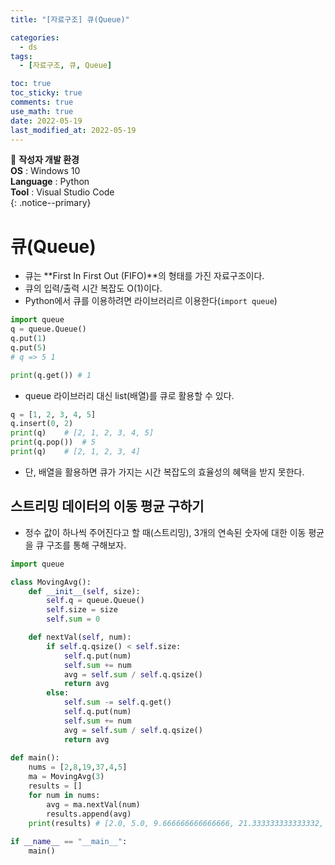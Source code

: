 ```yaml
---
title: "[자료구조] 큐(Queue)"

categories:
  - ds
tags:
  - [자료구조, 큐, Queue]

toc: true
toc_sticky: true
comments: true
use_math: true
date: 2022-05-19
last_modified_at: 2022-05-19
---
```


📌 **작성자 개발 환경** <br>
**OS** : Windows 10 <br>
**Language** : Python<br>
**Tool** : Visual Studio Code<br>
{: .notice--primary}

# 큐(Queue)

- 큐는 **First In First Out (FIFO)**의 형태를 가진 자료구조이다.
- 큐의 입력/출력 시간 복잡도 O(1)이다.
- Python에서 큐를 이용하려면 라이브러리르 이용한다(`import queue`)

```py
import queue
q = queue.Queue()
q.put(1)
q.put(5)
# q => 5 1

print(q.get()) # 1
```

- queue 라이브러리 대신 list(배열)를 큐로 활용할 수 있다.

```py
q = [1, 2, 3, 4, 5]
q.insert(0, 2)  
print(q)    # [2, 1, 2, 3, 4, 5]
print(q.pop())  # 5
print(q)    # [2, 1, 2, 3, 4]
```

- 단, 배열을 활용하면 큐가 가지는 시간 복잡도의 효율성의 혜택을 받지 못한다.

## 스트리밍 데이터의 이동 평균 구하기

- 정수 값이 하나씩 주어진다고 할 때(스트리밍), 3개의 연속된 숫자에 대한 이동 평균을 큐 구조를 통해 구해보자.

```py
import queue

class MovingAvg():
    def __init__(self, size):
        self.q = queue.Queue()
        self.size = size
        self.sum = 0

    def nextVal(self, num):
        if self.q.qsize() < self.size:
            self.q.put(num)
            self.sum += num
            avg = self.sum / self.q.qsize()
            return avg
        else:
            self.sum -= self.q.get()
            self.q.put(num)
            self.sum += num
            avg = self.sum / self.q.qsize()
            return avg
    
def main():
    nums = [2,8,19,37,4,5]
    ma = MovingAvg(3)
    results = []
    for num in nums:
        avg = ma.nextVal(num)
        results.append(avg)
    print(results) # [2.0, 5.0, 9.666666666666666, 21.333333333333332, 20.0, 15.333333333333334]
    
if __name__ == "__main__":
    main()
```